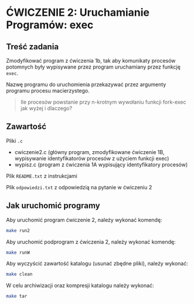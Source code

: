 # ĆWICZENIE 2: Uruchamianie Programów: exec

## Treść zadania

Zmodyfikować program z ćwiczenia 1b, tak aby komunikaty procesów potomnych były wypisywane przez program uruchamiany przez funkcję `exec`.

Nazwę programu do uruchomienia przekazywać przez argumenty programu procesu macierzystego.

> Ile procesów powstanie przy n-krotnym wywołaniu funkcji fork-exec jak wyżej i dlaczego?

## Zawartość

Pliki `.c`

- cwiczenie2.c (główny program, zmodyfikowane ćwiczenie 1B, wypisywanie identyfikatorów procesów z użyciem funkcji exec)
- wypisz.c (program z ćwiczenia 1A wypisujący identyfikatory procesów)

Plik `README.txt` z instrukcjami

Plik `odpowiedzi.txt` z odpowiedzią na pytanie w ćwiczeniu 2

## Jak uruchomić programy

Aby uruchomić program ćwiczenie 2, należy wykonać komendę:

```bash
make run2
```

Aby uruchomić podprogram z ćwiczenia 2, należy wykonać komendę:

```bash
make runW
```

Aby wyczyścić zawartość katalogu (usunać zbędne pliki), należy wykonać:

```bash
make clean
```

W celu archiwizacji oraz kompresji katalogu należy wykonać:

```bash
make tar
```
